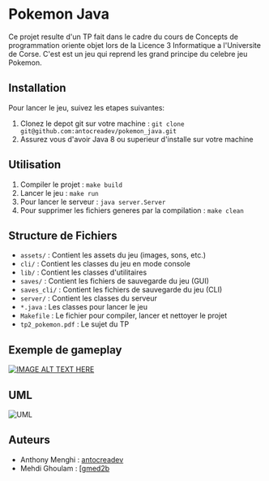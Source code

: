 # Pokemon Java

Ce projet resulte d'un TP fait dans le cadre du cours de Concepts de programmation oriente objet lors de la Licence 3 Informatique a l'Universite de Corse. C'est est un jeu qui reprend les grand principe du celebre jeu Pokemon.

## Installation

Pour lancer le jeu, suivez les etapes suivantes:

1. Clonez le depot git sur votre machine : `git clone git@github.com:antocreadev/pokemon_java.git`
2. Assurez vous d'avoir Java 8 ou superieur d'installe sur votre machine

## Utilisation

1. Compiler le projet : `make build`
2. Lancer le jeu : `make run`
3. Pour lancer le serveur : `java server.Server`
4. Pour supprimer les fichiers generes par la compilation : `make clean`

## Structure de Fichiers

- `assets/` : Contient les assets du jeu (images, sons, etc.)
- `cli/` : Contient les classes du jeu en mode console
- `lib/` : Contient les classes d'utilitaires
- `saves/` : Contient les fichiers de sauvegarde du jeu (GUI)
- `saves_cli/` : Contient les fichiers de sauvegarde du jeu (CLI)
- `server/` : Contient les classes du serveur
- `*.java` : Les classes pour lancer le jeu
- `Makefile` : Le fichier pour compiler, lancer et nettoyer le projet
- `tp2_pokemon.pdf` : Le sujet du TP

## Exemple de gameplay
[![IMAGE ALT TEXT HERE](https://gelk.fr/static/tp_pokemon/img-yb.png)](https://youtu.be/uJnxcFCI8nQ?si=z6xV97J4tOltYWOz)

## UML

![UML](https://gelk.fr/static/tp_pokemon/uml-cli.png)

## Auteurs

- Anthony Menghi : [antocreadev](https://github.com/antocreadev)
- Mehdi Ghoulam : [[gmed2b](https://github.com/gmed2b)
